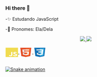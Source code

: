 ### Hi there 👋

-✨ Estudando JavaScript

-🌱 Pronomes: Ela/Dela

<div align="center">
  <a href="https://github.com/HillaryAgra0">
  <img width="48%" src="https://github-readme-stats.vercel.app/api?username=HillaryAgra0&show_icons=true&theme=dracula&include_all_commits=true&count_private=true"/>
  <img width="48%" src="https://github-readme-stats.vercel.app/api/top-langs/?username=HillaryAgra0&layout=compact&langs_count=7&theme=dracula"/>
</div>

<div style="display: inline_block"><br>
  <img align="center" alt="Lary-Js" height="30" width="40" src="https://raw.githubusercontent.com/devicons/devicon/master/icons/javascript/javascript-plain.svg">
  <img align="center" alt="Lary-HTML" height="30" width="40" src="https://raw.githubusercontent.com/devicons/devicon/master/icons/html5/html5-original.svg">
  <img align="center" alt="Lary-CSS" height="30" width="40" src="https://raw.githubusercontent.com/devicons/devicon/master/icons/css3/css3-original.svg">
</div>

##

  ![Snake animation](https://github.com/HillaryAgra0/HillaryAgra0/blob/output/github-contribution-grid-snake.svg)
